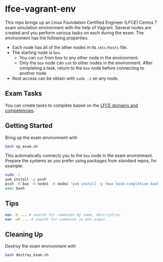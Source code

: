 # lfce-vagrant-env

This repo brings up an Linux Foundation Certified Engineer (LFCE) Centos 7 exam simulation environment with the help of Vagrant. Several nodes are created and you perform various tasks on each during the exam. The environment has the following properties:

- Each node has all of the other nodes in its `/etc/hosts` file. 
- The starting node is `box`. 
    - You can `ssh` from box to any other node in the environment. 
    - Only the `box` node can `ssh` to other nodes in the environment. After completing a task, return to the `box` node before connecting to another node. 
- Root access can be obtain with `sudo -i` on any node.

## Exam Tasks

You can create tasks to complete based on the [LFCE domains and competencies](https://training.linuxfoundation.org/certification/linux-foundation-certified-engineer-lfce/#domains).

## Getting Started

Bring up the exam environment with

```sh
bash up_exam.sh
```

This automatically connects you to the `box` node in the exam environment. Prepare the systems as you prefer using packages from standard repos, for example:

```sh
sudo -i
yum install -y pssh
pssh -H box -H node1 -H node2 "yum install -y tmux bash-completion bash-completion-extras && mandb"
exec bash
```

## Tips

```sh
man -k ... # search for commands by name, description
man -wK ... # search for commands in man pages
```

## Cleaning Up

Destroy the exam environment with

```sh
bash destroy_exam.sh
```